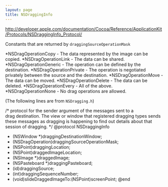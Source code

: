 ```yaml
---
layout: page
title: NSDraggingInfo
---
```


http://developer.apple.com/documentation/Cocoa/Reference/ApplicationKit/Protocols/NSDraggingInfo_Protocol/

Constants that are returned by <code>draggingSourceOperationMask</code>

*NSDragOperationCopy - The data represented by the image can be copied.
*NSDragOperationLink - The data can be shared.
*NSDragOperationGeneric - The operation can be defined by the destination.
*NSDragOperationPrivate - The operation is negotiated privately between the source and the destination.
*NSDragOperationMove - The data can be moved.
*NSDragOperationDelete - The data can be deleted.
*NSDragOperationEvery - All of the above.
*NSDragOperationNone - No drag operations are allowed.


(The following lines are from <code>NSDragging.h</code>)

    
/* protocol for the sender argument of the messages sent to a   
drag destination.  The view or window that registered dragging types sends these messages as dragging is
 happening to find out details about that session of dragging.
 */
@protocol NSDraggingInfo
- (NSWindow *)draggingDestinationWindow;
- (NSDragOperation)draggingSourceOperationMask;
- (NSPoint)draggingLocation;
- (NSPoint)draggedImageLocation;
- (NSImage *)draggedImage;
- (NSPasteboard *)draggingPasteboard;
- (id)draggingSource;
- (int)draggingSequenceNumber;
- (void)slideDraggedImageTo:(NSPoint)screenPoint;
@end

